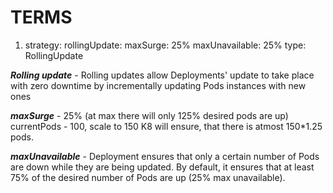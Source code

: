 # TERMS

1. strategy:
    rollingUpdate:
      maxSurge: 25%
      maxUnavailable: 25%
    type: RollingUpdate

***Rolling update*** - Rolling updates allow Deployments' update to take place with zero downtime by incrementally updating Pods instances with new ones

***maxSurge*** - 25% (at max there will only 125% desired pods are up)
currentPods - 100, scale to 150
K8 will ensure, that there is atmost 150*1.25 pods.

***maxUnavailable*** - Deployment ensures that only a certain number of Pods are down while they are being updated. By default, it ensures that at least 75% of the desired number of Pods are up (25% max unavailable).

